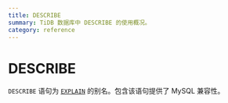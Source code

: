 ```yaml
---
title: DESCRIBE
summary: TiDB 数据库中 DESCRIBE 的使用概况。
category: reference
---
```


# DESCRIBE

`DESCRIBE` 语句为 [`EXPLAIN`](/v2.1/reference/sql/statements/explain.md) 的别名。包含该语句提供了 MySQL 兼容性。